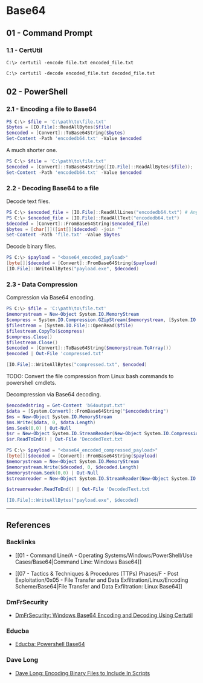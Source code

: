# Base64

## 01 - Command Prompt

### 1.1 - CertUtil

```
C:\> certutil -encode file.txt encoded_file.txt

C:\> certutil -decode encoded_file.txt decoded_file.txt
```

## 02 - PowerShell

### 2.1 - Encoding a file to Base64

```powershell
PS C:\> $file = 'C:\path\to\file.txt'
$bytes = [IO.File]::ReadAllBytes($file)
$encoded = [Convert]::ToBase64String($bytes)
Set-Content -Path 'encodedb64.txt' -Value $encoded
```

A much shorter one.

```powershell
PS C:\> $file = 'C:\path\to\file.txt'
$encoded = [Convert]::ToBase64String([IO.File]::ReadAllBytes($file)); 
Set-Content -Path 'encodedb64.txt' -Value $encoded
```

### 2.2 - Decoding Base64 to a file

Decode text files.

```powershell
PS C:\> $encoded_file = [IO.File]::ReadAllLines("encodedb64.txt") # Any of these two lines works
PS C:\> $encoded_file = [IO.File]::ReadAllText("encodedb64.txt")
$decoded = [Convert]::FromBase64String($encoded_file)
$bytes = [char[]]([int[]]$decoded) -join ""
Set-Content -Path 'file.txt' -Value $bytes
```

Decode binary files.

```powershell
PS C:\> $payload = "<base64_encoded_payload>"
[byte[]]$decoded = [Convert]::FromBase64String($payload)
[IO.File]::WriteAllBytes("payload.exe", $decoded)
```

### 2.3 - Data Compression

Compression via Base64 encoding.

```powershell
PS C:\> $file = 'C:\path\to\file.txt'
$memorystream = New-Object System.IO.MemoryStream
$compress = System.IO.Compression.GZipStream($memorystream, [System.IO.Compression.CompressionMode]::Compress)
$filestream = [System.IO.File]::OpenRead($file)
$filestream.CopyTo($compress)
$compress.Close()
$filestream.Close()
$encoded = [Convert]::ToBase64String($memorystream.ToArray())
$encoded | Out-File 'compressed.txt'

[IO.File]::WriteAllBytes("compressed.txt", $encoded)
```

TODO: Convert the file compression from Linux bash commands to powershell cmdlets.

Decompression via Base64 decoding.

```powershell
$encodedstring = Get-Content 'b64output.txt'
$data = [System.Convert]::FromBase64String("$encodedstring")
$ms = New-Object System.IO.MemoryStream
$ms.Write($data, 0, $data.Length)
$ms.Seek(0,0) | Out-Null
$sr = New-Object System.IO.StreamReader(New-Object System.IO.Compression.GZipStream($ms, [System.IO.Compression.CompressionMode]::Decompress))
$sr.ReadToEnd() | Out-File 'DecodedText.txt
```

```powershell
PS C:\> $payload = "<base64_encoded_compressed_payload>"
[byte[]]$decoded = [Convert]::FromBase64String($payload)
$memorystream = New-Object System.IO.MemoryStream
$memorystream.Write($decoded, 0, $decoded.Length)
$memorystream.Seek(0,0) | Out-Null
$streamreader = New-Object System.IO.StreamReader(New-Object System.IO.Compression.GZipStream($memorystream, [System.IO.Compression.CompressionMode]::Decompress))

$streamreader.ReadToEnd() | Out-File 'DecodedText.txt

[IO.File]::WriteAllBytes("payload.exe", $decoded)
```

---
## References

### Backlinks

- [[01 - Command Line/A - Operating Systems/Windows/PowerShell/Use Cases/Base64|Command Line: Windows Base64]]

- [[07 - Tactics & Techniques & Procedures (TTPs) Phases/F - Post Exploitation/0x05 - File Transfer and Data Exfiltration/Linux/Encoding Scheme/Base64|File Transfer and Data Exfiltration: Linux Base64]]

### DmFrSecurity

- [DmFrSecurity: Windows Base64 Encoding and Decoding Using Certutil](https://dmfrsecurity.com/2017/01/07/windows-base64-encoding-and-decoding-using-certutil/)

### Educba

- [Educba: Powershell Base64](https://www.educba.com/powershell-base64/)

### Dave Long

- [Dave Long: Encoding Binary Files to Include In Scripts](https://davejlong.com/encoding-binary-files-to-include-in-scripts/)